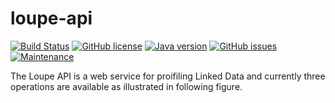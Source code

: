 loupe-api
=========
[![Build Status](https://travis-ci.org/ldp4j/ldp4j.svg?branch=master)](https://travis-ci.org/ldp4j/ldp4j)
[![GitHub license](https://img.shields.io/badge/license-Apache%202-blue.svg)](https://raw.githubusercontent.com/nandana/ld-sniffer/master/LICENSE)
[![Java version](https://img.shields.io/badge/java-1.8-green.svg)](http://www.oracle.com/technetwork/java/javase/downloads/jdk8-downloads-2133151.html)
[![GitHub issues](https://img.shields.io/github/issues/nandana/loupe-api.svg)](https://github.com/nandana/ld-sniffer/issues)
[![Maintenance](https://img.shields.io/maintenance/yes/2017.svg?maxAge=2592000?style=plastic)](https://twitter.com/nandanamihindu)

The Loupe API is a web service for proifiling Linked Data and currently three operations are available as illustrated in following figure.

